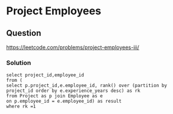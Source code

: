 # Project Employees
## Question
https://leetcode.com/problems/project-employees-iii/
### Solution
```
select project_id,employee_id 
from (
select p.project_id,e.employee_id, rank() over (partition by project_id order by e.experience_years desc) as rk
from Project as p join Employee as e
on p.employee_id = e.employee_id) as result
where rk =1
```
